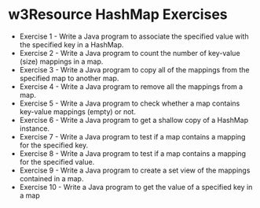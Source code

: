 # w3Resource HashMap Exercises

* Exercise 1 - Write a Java program to associate the specified value with the specified key in a HashMap.
* Exercise 2 - Write a Java program to count the number of key-value (size) mappings in a map.
* Exercise 3 - Write a Java program to copy all of the mappings from the specified map to another map.
* Exercise 4 - Write a Java program to remove all the mappings from a map.
* Exercise 5 - Write a Java program to check whether a map contains key-value mappings (empty) or not.
* Exercise 6 - Write a Java program to get a shallow copy of a HashMap instance.
* Exercise 7 - Write a Java program to test if a map contains a mapping for the specified key.
* Exercise 8 - Write a Java program to test if a map contains a mapping for the specified value.
* Exercise 9 - Write a Java program to create a set view of the mappings contained in a map.
* Exercise 10 - Write a Java program to get the value of a specified key in a map